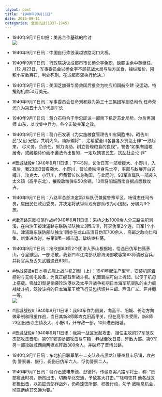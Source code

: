 ```yaml
---
layout: post
title: "1940年09月11日"
date: 2015-09-11
categories: 全面抗战(1937-1945)
---
```


<meta name="referrer" content="no-referrer" />

- 1940年9月11日申报：美苏合作基础的检讨 <br/><img src="https://ww3.sinaimg.cn/large/aca367d8jw1evyxawl1a3j20tz0yb4m9.jpg" />

- 1940年9月11日讯：中国自行炸毁滇越铁路河口大桥。 

- 1940年9月11日讯：行政院决议成都市市长杨全宇免职，缺职由余中英继任。（12 月23日，军事委员会以杨全宇不顾抗战大局与后方民食，操纵粮价，囤 积小麦数百石，判处死刑，在成都市郊执行枪决。） 

- 1940年9月11日讯：美国芝加哥华侨救国后援会为响应祖国航空建 设运动，特捐购机款50万美元。 

- 1940年9月11日讯：军事委员会任命刘和鼎为第三十三集团军副总司令,任命荣 光兴为第五十九军代副军长 

- 1940年9月11日讯：蒋介石电令于学忠即派一部南下稳定苏北局势，尔后再回师 山东，以收集中兵力，各个击破共军之效。 

- 1940年9月11日讯：蒋介石发表《为实施粮食管理告川省同胞书》，昭告川民“父诏 兄勉，共明大义，踊跃输将” ，尤希望全川各县各乡贤达士绅“一致起来， 尽义务，负责任，努力协助，树立管理粮食的良规”。警告“如果有囤粮 居奇，或藏粮待价而不遵法令出售的，一定以妨害民生，扰乱社会论 罪” 

- #晋城战役# 1940年9月11日讯：下午5时，长治日军一部增援大、小野川，入夜后，我23团3营夜袭大、小野川，营长黄映清身先士卒，率部与敌展开白刃搏斗，攻克大、小野川，但黄营长以身殉国。与此同时，93军直属队一部袭入太义镇（高平东北），摧毁敌粮弹车50余辆。10师将阳城西南各据点悉数攻占。 

- 1940年9月11日讯：八路军总部决定第2纵队仍兼冀鲁豫军区，杨得志任司令员，崔田民任政治委员。并决定将该纵队现有部队改为小团制，分编为3个旅。 

- #津浦路东反扫荡作战#1940年9月11日讯：来桥之敌1000余人分三路进犯涧溪，在白沙王被津浦路东联防部队独立3团击溃，歼灭伪军2个连，日军1个小队。津浦路东联防部队独立1团亦在龙山击溃日伪军700余人，高邮之敌向仁和集、新集进攻时，被第8团一部击退。敌结束扫荡。 

- 1940年9月11日讯：冷欣部63师2个团渗入茅山根据地，恰遇日伪军扫荡茅山，仓皇撤回，一部溃散，我新四军江南部队廖海涛部收容第63师溃散官兵，并将官兵及丢失武器送还63师。  

- #参战装备#日本零式舰上战斗机21型（上）：1941年起生产型号，安装机尾着舰钩与无线电设备，为真正舰载型战斗机。机翼翼端可向上折起，以便于航母上搭载。零战21型是偷袭珍珠港以及太平洋战争初期日本海军航空队的主力舰战战斗机，驾驶该机的日本海军王牌飞行员包括坂井三郎、西泽广义、笹井醇一等。 <br/><img src="https://ww3.sinaimg.cn/large/aca367d8jw1evya69r5k7j20go10r11q.jpg" />

- #晋城战役# 1940年9月11日讯：我93军作为侧翼，向高平、阳城、长治方向做牵制和阻援作战，当日其新8师即攻克旧高平关，但在高平关受阻，新8师23团出击寺庄镇及大、小野川，歼守敌一部，10师进击阳城。 

- #晋城战役# 1940年9月11日讯：我第一战区发起攻击，担任主攻的27军范汉杰部攻击晋阳。第9军郭寄峤部攻击栏车镇，巷战至次日晨，歼敌大部。第9军另一部攻破城西南两据点歼敌300余人。并破坏了晋博公路。 

- 1940年9月11日讯：东北抗日联军第十二支队袭击黑龙江肇州县丰乐镇，攻占伪 警察署、银行，毙伤日伪军六人，俘伪警察二人。 

- 1940年9月11日讯：蒋介石致电朱德、彭德怀，传谕嘉奖八路军将士，称: “贵部窥此时机，断然出击，切断华北交通，予敌甚大打击。”“除电饬其 他各战区积极出击，以策应贵部作战外，仍希速饬所部，积极行动，勿予 敌喘息机会，彻底断绝其交通为要。” 

